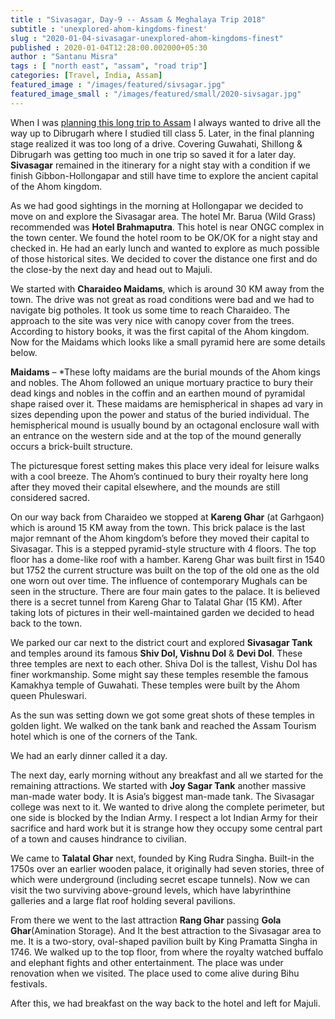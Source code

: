 ```yaml
---
title : "Sivasagar, Day-9 -- Assam & Meghalaya Trip 2018"
subtitle : 'unexplored-ahom-kingdoms-finest'
slug : "2020-01-04-sivasagar-unexplored-ahom-kingdoms-finest"
published : 2020-01-04T12:28:00.002000+05:30
author : "Santanu Misra"
tags : [ "north east", "assam", "road trip"]
categories: [Travel, India, Assam]
featured_image : "/images/featured/sivsagar.jpg"
featured_image_small : "/images/featured/small/2020-sivsagar.jpg"
---
```


When I was [planning this long trip to Assam](/blog/2018-05-18-north-east-2018-planning/) I always wanted to drive all the way up to Dibrugarh where I studied till class 5. Later, in the final planning stage realized it was too long of a drive. Covering Guwahati, Shillong & Dibrugarh was getting too much in one trip so saved it for a later day. **Sivasagar** remained in the itinerary for a night stay with a condition if we finish Gibbon-Hollongapar and still have time to explore the ancient capital of the Ahom kingdom. 

As we had good sightings in the morning at Hollongapar we decided to move on and explore the Sivasagar area. The hotel Mr. Barua (Wild Grass) recommended was **Hotel Brahmaputra**. This hotel is near ONGC complex in the town center. We found the hotel room to be OK/OK for a night stay and checked in. He had an early lunch and wanted to explore as much possible of those historical sites. We decided to cover the distance one first and do the close-by the next day and head out to Majuli. 

We started with **Charaideo Maidams**, which is around 30 KM away from the town. The drive was not great as road conditions were bad and we had to navigate big potholes. It took us some time to reach Charaideo. The approach to the site was very nice with canopy cover from the trees. According to history books, it was the first capital of the Ahom kingdom. Now for the Maidams which looks like a small pyramid here are some details below.  

**<span class="underline">Maidams</span>** – *These lofty maidams are the burial mounds of the Ahom kings and nobles. The Ahom followed an unique mortuary practice to bury their dead kings and nobles in the coffin and an earthen mound of pyramidal shape raised over it. These maidams are hemispherical in shapes ad vary in sizes depending upon the power and status of the buried individual. The hemispherical mound is usually bound by an octagonal enclosure wall with an entrance on the western side and at the top of the mound generally occurs a brick-built structure.  

The picturesque forest setting makes this place very ideal for leisure walks with a cool breeze. The Ahom’s continued to bury their royalty here long after they moved their capital elsewhere, and the mounds are still considered sacred. 

On our way back from Charaideo we stopped at **Kareng Ghar** (at Garhgaon) which is around 15 KM away from the town. This brick palace is the last major remnant of the Ahom kingdom’s before they moved their capital to Sivasagar. This is a stepped pyramid-style structure with 4 floors. The top floor has a dome-like roof with a hamber. Kareng Ghar was built first in 1540 but 1752 the current structure was built on the top of the old one as the old one worn out over time. The influence of contemporary Mughals can be seen in the structure. There are four main gates to the palace. It is believed there is a secret tunnel from Kareng Ghar to Talatal Ghar (15 KM). After taking lots of pictures in their well-maintained garden we decided to head back to the town. 

We parked our car next to the district court and explored **Sivasagar Tank** and temples around its famous **Shiv Dol, Vishnu Dol** & **Devi Dol**. These three temples are next to each other. Shiva Dol is the tallest, Vishu Dol has finer workmanship. Some might say these temples resemble the famous Kamakhya temple of Guwahati. These temples were built by the Ahom queen Phuleswari. 

As the sun was setting down we got some great shots of these temples in golden light. We walked on the tank bank and reached the Assam Tourism hotel which is one of the corners of the Tank.  

We had an early dinner called it a day.  

The next day, early morning without any breakfast and all we started for the remaining attractions. We started with **Joy Sagar Tank** another massive man-made water body. <span class="underline">It is Asia’s biggest man-made tank.</span> The Sivasagar college was next to it. We wanted to drive along the complete perimeter, but one side is blocked by the Indian Army. I respect a lot Indian Army for their sacrifice and hard work but it is strange how they occupy some central part of a town and causes hindrance to civilian. 

We came to **Talatal Ghar** next, founded by King Rudra Singha. Built-in the 1750s over an earlier wooden palace, it originally had seven stories, three of which were underground (including secret escape tunnels). Now we can visit the two surviving above-ground levels, which have labyrinthine galleries and a large flat roof holding several pavilions. 

From there we went to the last attraction **Rang Ghar** passing **Gola Ghar**(Amination Storage). And It the best attraction to the Sivasagar area to me. It is a two-story, oval-shaped pavilion built by King Pramatta Singha in 1746. We walked up to the top floor, from where the royalty watched buffalo and elephant fights and other entertainment. The place was under renovation when we visited. The place used to come alive during Bihu festivals. 

After this, we had breakfast on the way back to the hotel and left for Majuli.  

